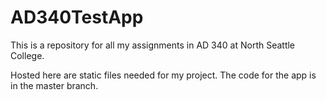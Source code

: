 # AD340TestApp
This is a repository for all my assignments in AD 340 at North Seattle College.

Hosted here are static files needed for my project. The code for the app is in the master branch.
